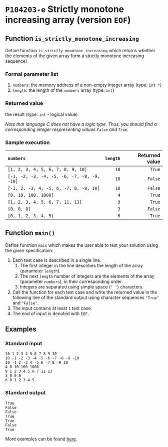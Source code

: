 # `P104203-e` Strictly monotone increasing array (version `EOF`)

## Function `is_strictly_monotone_increasing`

Define function `is_strictly_monotone_increasing` which returns whether the elements of the given array form a strictly monotone increasing sequence!

### Formal parameter list

1. `numbers`: the memory address of a non-empty integer array (type: `int *`)
1. `length`: the length of the `numbers` array (type: `int`)

### Returned value

the result (type: `int` - logical value)

*Note that language C does not have a logic type. Thus, you should find a corresponding integer respresenting values `False` and `True`.*

### Sample execution

| `numbers` | `length` | Returned value | 
| :--- | ---: | ---: | 
| `[1, 2, 3, 4, 5, 6, 7, 8, 9, 10]` | `10` | `True` |
| `[-1, -2, -3, -4, -5, -6, -7, -8, -9, -10]` | `10` | `False` |
| `[-1, 2, -3, 4, -5, 6, -7, 8, -9, 10]` | `10` | `False` |
| `[0, 10, 100, 1000]` | `4` | `True` |
| `[1, 2, 3, 4, 5, 6, 7, 11, 13]` | `9` | `True` |
| `[0, 0, 0]` | `3` | `False` |
| `[0, 1, 2, 3, 4, 5]` | `6` | `True` |

## Function `main()`

Define function `main` which makes the user able to test your solution using the given specification:

1. Each test case is described in a single line.
   1. The first integer in the line describes the length of the array (parameter `length`).
   1. The next `length` number of integers are the elements of the array (parameter `numbers`), in their corresponding order.
   1. Integers are separated using simple space (`' '`) characters.
1. Call the function for each test case and write the returned value in the following line of the standard output using character sequences `"True"` and `"False"`.
2. The input contains at least `1` test case.
1. The end of input is denoted with `EOF`.

## Examples

### Standard input

```
10 1 2 3 4 5 6 7 8 9 10
10 -1 -2 -3 -4 -5 -6 -7 -8 -9 -10
10 -1 2 -3 4 -5 6 -7 8 -9 10
4 0 10 100 1000
9 1 2 3 4 5 6 7 11 13
3 0 0 0
6 0 1 2 3 4 5
```

### Standard output

```
True
False
False
True
True
False
True
```

More examples can be found [here](./P104203).